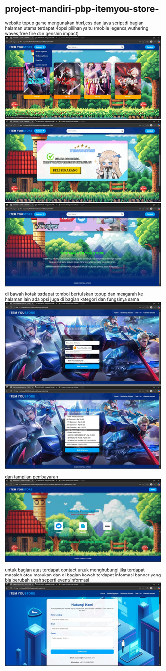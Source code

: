 # project-mandiri-pbp-itemyou-store-
website topup game mengunakan html,css dan java script
di bagian halaman utama terdapat 4opsi pilihan
yaitu (mobile legends,wuthering waves,free fire dan genshin impact)
![Tampilan Website](png1.jpg)
![Tampilan Website](png2.jpg)
![Tampilan Website](png3.jpg)


di bawah kotak terdapat tombol bertuliskan topup dan mengarah ke halaman lain
ada opsi juga di bagian kategori dan fungsinya sama
![Tampilan Website](png4.jpg)
![Tampilan Website](png5.jpg)

dan tampilan pembayaran
![Tampilan Website](png6.jpg)


untuk bagian atas terdapat contact untuk menghubungi jika terdapat masalah atau masukan
dan di bagian bawah terdapat informasi banner yang bia berubah ubah seperti event/informasi
![Tampilan Website](png7.jpg)


